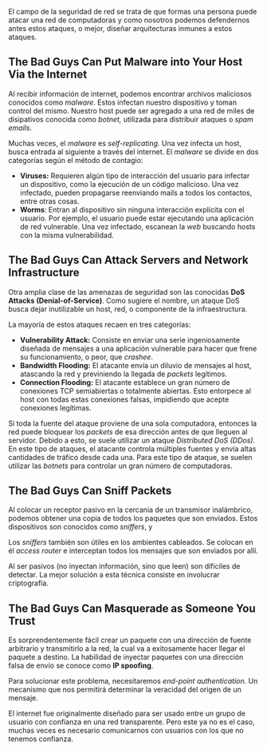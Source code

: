 El campo de la seguridad de red se trata de que formas una persona puede atacar una red de computadoras y como nosotros podemos defendernos antes estos ataques, o mejor, diseñar arquitecturas inmunes a estos ataques.

## The Bad Guys Can Put Malware into Your Host Via the Internet

Al recibir información de internet, podemos encontrar archivos maliciosos conocidos como *malware.* Estos infectan nuestro dispositivo y toman control del mismo. Nuestro host puede ser agregado a una red de miles de disipativos conocida como *botnet,* utilizada para distribuir ataques o *spam emails*.

Muchas veces, el *malware* es *self-replicating.* Una vez infecta un host, busca entrada al siguiente a través del internet. El *malware* se divide en dos categorías según el método de contagio:

- **Viruses:** Requieren algún tipo de interacción del usuario para infectar un dispositivo, como la ejecución de un código malicioso. Una vez infectado, pueden propagarse reenviando mails a todos los contactos, entre otras cosas.
- **Worms**: Entran al dispositivo sin ninguna interacción explícita con el usuario. Por ejemplo, el usuario puede estar ejecutando una aplicación de red vulnerable. Una vez infectado, escanean la *web* buscando hosts con la misma vulnerabilidad.

## The Bad Guys Can Attack Servers and Network Infrastructure

Otra amplia clase de las amenazas de seguridad son las conocidas **DoS Attacks (Denial-of-Service)**. Como sugiere el nombre, un ataque DoS busca dejar inutilizable un host, red, o componente de la infraestructura.

La mayoría de estos ataques recaen en tres categorías:

- **Vulnerability Attack:** Consiste en enviar una serie ingeniosamente diseñada de mensajes a una aplicación vulnerable para hacer que frene su funcionamiento, o peor, que *crashee*.
- **Bandwidth Flooding:** El atacante envía un diluvio de mensajes al host, atascando la red y previniendo la llegada de *packets* legítimos.
- **Connection Flooding:** El atacante establece un gran número de conexiones TCP semiabiertas o totalmente abiertas. Esto entorpece al host con todas estas conexiones falsas, impidiendo que acepte conexiones legítimas.

Si toda la fuente del ataque proviene de una sola computadora, entonces la red puede bloquear los *packets* de esa dirección antes de que lleguen al servidor. Debido a esto, se suele utilizar un ataque *Distributed DoS (DDos).* En este tipo de ataques, el atacante controla múltiples fuentes y envía altas cantidades de tráfico desde cada una. Para este tipo de ataque, se suelen utilizar las *botnets* para controlar un gran número de computadoras.

## The Bad Guys Can Sniff Packets

Al colocar un receptor pasivo en la cercanía de un transmisor inalámbrico, podemos obtener una copia de todos los paquetes que son enviados. Estos dispositivos son conocidos como *sniffers*, y

Los *sniffers* también son útiles en los ambientes cableados. Se colocan en él *access router* e interceptan todos los mensajes que son enviados por allí.

Al ser pasivos (no inyectan información, sino que leen) son difíciles de detectar. La mejor solución a esta técnica consiste en involucrar criptografía.

## The Bad Guys Can Masquerade as Someone You Trust

Es sorprendentemente fácil crear un paquete con una dirección de fuente arbitrario y transmitirlo a la red, la cual va a exitosamente hacer llegar el paquete a destino. La habilidad de inyectar paquetes con una dirección falsa de envío se conoce como **IP spoofing**.

Para solucionar este problema, necesitaremos *end-point authentication.* Un mecanismo que nos permitirá determinar la veracidad del origen de un mensaje.

El internet fue originalmente diseñado para ser usado entre un grupo de usuario con confianza en una red transparente. Pero este ya no es el caso, muchas veces es necesario comunicarnos con usuarios con los que no tenemos confianza.
